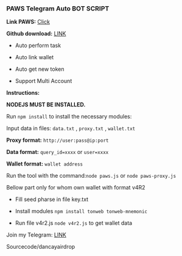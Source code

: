 ### PAWS Telegram Auto BOT SCRIPT

**Link PAWS:** [Click](https://t.me/PAWSOG_bot/PAWS?startapp=C6lMzxJz)

**Github download:** [LINK](https://github.com/codenewinsight/PAWS-Telegram-Bot)

- Auto perform task

- Auto link wallet

- Auto get new token

- Support Multi Account




**Instructions:**

**NODEJS MUST BE INSTALLED.**

Run `npm install` to install the necessary modules:

Input data in files: `data.txt` , `proxy.txt` , `wallet.txt`

**Proxy format:** `http://user:pass@ip:port`

**Data format:** `query_id=xxxx` or `user=xxxx`

**Wallet format:** `wallet address`

Run the tool with the command:`node paws.js` or `node paws-proxy.js`




Bellow part only for whom own wallet with format v4R2

- Fill seed pharse in file key.txt

- Install modules `npm install tonweb tonweb-mnemonic`

- Run file v4r2.js `node v4r2.js` to get wallet data




Join my Telegram: [LINK](https://t.me/scriptsharing)

Sourcecode/dancayairdrop

